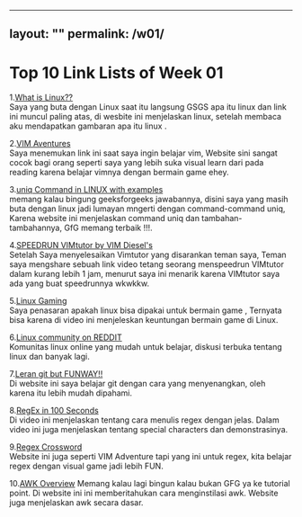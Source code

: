  ---
layout: ""
permalink: /w01/
 ---

 # Top 10 Link Lists of Week 01
 
   1.[What is Linux??](https://www.linux.com/what-is-linux/)<br>
   Saya  yang buta dengan Linux saat itu langsung GSGS apa itu linux dan link ini muncul paling atas, di wesbite
   ini menjelaskan linux, setelah membaca aku mendapatkan gambaran apa itu linux . 

   2.[VIM Aventures](https://vim-adventures.com/)<br>
   Saya menemukan link ini saat saya ingin belajar vim, Website sini sangat cocok bagi orang seperti saya yang 
   lebih suka visual learn dari pada reading karena belajar vimnya dengan bermain game ehey.

   3.[uniq Command in LINUX with examples](https://www.geeksforgeeks.org/uniq-command-in-linux-with-examples/)<br>
   memang kalau bingung geeksforgeeks jawabannya, disini saya yang masih buta dengan linux jadi lumayan mngerti
   dengan command-command uniq, Karena website ini menjelaskan command uniq dan tambahan-tambahannya, GfG memang 
   terbaik !!!.

   4.[SPEEDRUN VIMtutor by VIM Diesel's](https://www.youtube.com/watch?v=d8XtNXutVto&t=4s)<br>
   Setelah Saya menyelesaikan Vimtutor yang disarankan teman saya, Teman saya mengshare sebuah link video tetang
   seorang menspeedrun VIMtutor dalam kurang lebih 1 jam, menurut saya ini menarik karena VIMtutor saya ada yang
   buat speedrunnya wkwkkw.

   5.[Linux Gaming](https://www.youtube.com/watch?v=6T_-HMkgxt0)<br>
   Saya penasaran apakah linux bisa  dipakai untuk bermain game , Ternyata bisa karena di video ini menjeleskan 
   keuntungan bermain game di Linux.

   6.[Linux community on REDDIT](https://www.reddit.com/r/linux/)<br>
   Komunitas linux online yang mudah untuk belajar, diskusi terbuka tentang linux dan banyak lagi.
   
   7.[Leran git but FUNWAY!!](https://learngitbranching.js.org/)<br>
   Di website ini saya belajar git dengan cara yang menyenangkan, oleh karena itu lebih mudah dipahami.

   8.[RegEx in 100 Seconds](https://www.youtube.com/watch?v=sXQxhojSdZM)<br>
   Di video ini menjelaskan tentang cara menulis regex dengan jelas. Dalam video ini juga menjelaskan tentang
   special characters dan demonstrasinya.

   9.[Regex Crossword](https://regexcrossword.com/)<br>
   Website ini juga seperti VIM Adventure tapi yang ini untuk regex, kita belajar regex dengan visual game  jadi 
   lebih FUN.

   10.[AWK Overview](https://www.tutorialspoint.com/awk/awk_overview.htm)
   Memang kalau lagi bingun kalau bukan GFG ya ke tutorial point. Di website ini ini memberitahukan cara
   menginstilasi awk. Website juga menjelaskan awk secara dasar.


